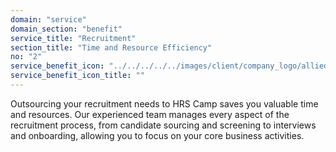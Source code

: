 ```yaml
---
domain: "service"
domain_section: "benefit"
service_title: "Recruitment"
section_title: "Time and Resource Efficiency"
no: "2"
service_benefit_icon: "../../../../../images/client/company_logo/allied-marketing.png"
service_benefit_icon_title: ""
---
```


Outsourcing your recruitment needs to HRS Camp saves you valuable time and resources. Our experienced team manages every aspect of the recruitment process, from candidate sourcing and screening to interviews and onboarding, allowing you to focus on your core business activities.
